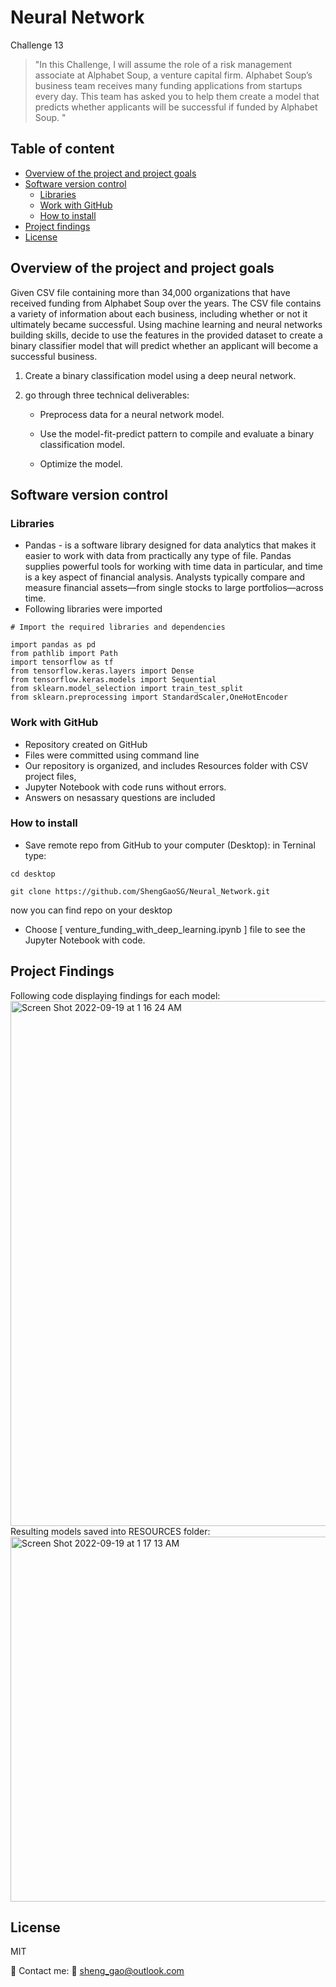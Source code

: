 
# Neural Network



Challenge 13

> "In this Challenge, I will assume the role of a risk management associate at Alphabet Soup, a venture capital firm. Alphabet Soup’s business team receives many funding applications from startups every day. This team has asked you to help them create a model that predicts whether applicants will be successful if funded by Alphabet Soup.
"


## Table of content
- [Overview of the project and project goals](https://github.com/ShengGaoSG/Neural_Network#overview-of-the-project-and-project-goals) 
- [Software version control](https://github.com/ShengGaoSG/Neural_Network#software-version-control)
    - [Libraries](https://github.com/ShengGaoSG/Neural_Network#libraries)
    - [Work with GitHub](https://github.com/ShengGaoSG/Neural_Network#work-with-github)
    - [How to install](https://github.com/ShengGaoSG/Neural_Network#how-to-install)
- [Project findings](https://github.com/ShengGaoSG/Neural_Network#project-findings)
- [License](https://github.com/ShengGaoSG/Neural_Network#license)




## Overview of the project and project goals

Given CSV file containing more than 34,000 organizations that have received funding from Alphabet Soup over the years. The CSV file contains a variety of information about each business, including whether or not it ultimately became successful. 
Using machine learning and neural networks building skills, decide to use the features in the provided dataset to create a binary classifier model that will predict whether an applicant will become a successful business.


1. Create a binary classification model using a deep neural network.

2. go through three technical deliverables: 

    - Preprocess data for a neural network model.

    - Use the model-fit-predict pattern to compile and evaluate a binary classification model.

    - Optimize the model.




## Software version control


### Libraries 
*  Pandas - is a software library designed for data analytics that makes it easier to work with data from practically any type of file. Pandas supplies powerful tools for working with time data in particular, and time is a key aspect of financial analysis. Analysts typically compare and measure financial assets—from single stocks to large portfolios—across time.
* Following libraries were imported

```
# Import the required libraries and dependencies

import pandas as pd
from pathlib import Path
import tensorflow as tf
from tensorflow.keras.layers import Dense
from tensorflow.keras.models import Sequential
from sklearn.model_selection import train_test_split
from sklearn.preprocessing import StandardScaler,OneHotEncoder

```


 
### Work with GitHub
* Repository created on GitHub
* Files were  committed using command line
* Our repository is organized, and includes Resources folder with CSV  project files, 
* Jupyter Notebook with code runs without errors.
* Answers on nesassary questions are included

### How to install

* Save remote repo from GitHub to your computer (Desktop): in Terninal type:

```
cd desktop

git clone https://github.com/ShengGaoSG/Neural_Network.git
```

now you can find repo on your desktop


* Choose [ venture_funding_with_deep_learning.ipynb ] file to see the Jupyter Notebook with code.


## Project Findings
Following code displaying findings for each model:
<img width="840" alt="Screen Shot 2022-09-19 at 1 16 24 AM" src="https://user-images.githubusercontent.com/107383254/190953669-a6caf667-cd18-4547-aa63-baaca9384907.png">
Resulting models saved into RESOURCES folder:
<img width="584" alt="Screen Shot 2022-09-19 at 1 17 13 AM" src="https://user-images.githubusercontent.com/107383254/190953707-ba594717-258a-4a18-b294-ce3e3a1e8eb7.png">

## License

MIT


📔 Contact me: 
📩 sheng_gao@outlook.com

